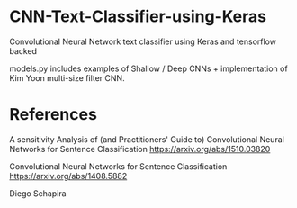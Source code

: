 # CNN-Text-Classifier-using-Keras
Convolutional Neural Network text classifier using Keras and tensorflow backed

models.py includes examples of Shallow / Deep CNNs + implementation of Kim Yoon multi-size filter CNN.

# References
A sensitivity Analysis of (and Practitioners' Guide to) Convolutional Neural Networks for Sentence Classification
https://arxiv.org/abs/1510.03820

Convolutional Neural Networks for Sentence Classification
https://arxiv.org/abs/1408.5882

Diego Schapira
